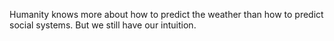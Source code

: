 Humanity knows more about how to predict the weather than how to predict social systems. But we still have our intuition.